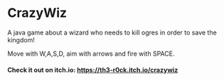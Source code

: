 # CrazyWiz

A java game about a wizard who needs to kill ogres in order to save the kingdom!

Move with W,A,S,D, aim with arrows and fire with SPACE.

#### Check it out on itch.io: https://th3-r0ck.itch.io/crazywiz
